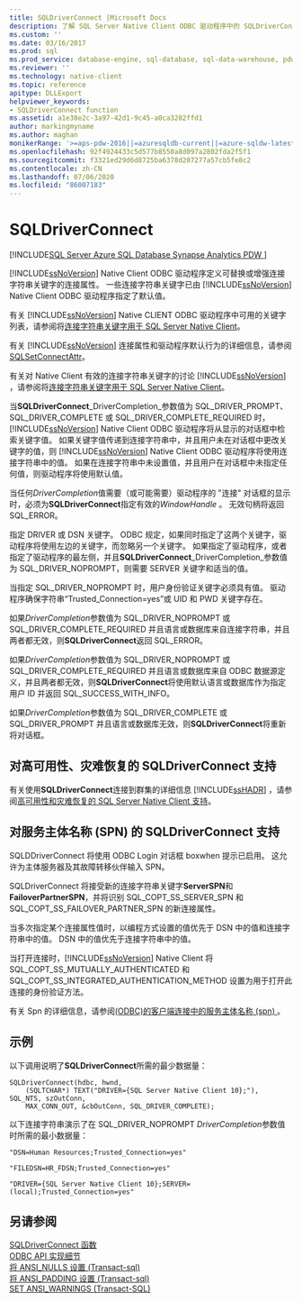```yaml
---
title: SQLDriverConnect |Microsoft Docs
description: 了解 SQL Server Native Client ODBC 驱动程序中的 SQLDriverConnect 连接属性以及对高可用性/灾难恢复和 Spn 的支持。
ms.custom: ''
ms.date: 03/16/2017
ms.prod: sql
ms.prod_service: database-engine, sql-database, sql-data-warehouse, pdw
ms.reviewer: ''
ms.technology: native-client
ms.topic: reference
apitype: DLLExport
helpviewer_keywords:
- SQLDriverConnect function
ms.assetid: a1e38e2c-3a97-42d1-9c45-a0ca3282ffd1
author: markingmyname
ms.author: maghan
monikerRange: '>=aps-pdw-2016||=azuresqldb-current||=azure-sqldw-latest||>=sql-server-2016||=sqlallproducts-allversions||>=sql-server-linux-2017||=azuresqldb-mi-current'
ms.openlocfilehash: 92f4924433c5d577b8550a8d097a2802fda2f5f1
ms.sourcegitcommit: f3321ed29d6d8725ba6378d207277a57cb5fe8c2
ms.contentlocale: zh-CN
ms.lasthandoff: 07/06/2020
ms.locfileid: "86007183"
---
```

# <a name="sqldriverconnect"></a>SQLDriverConnect
[!INCLUDE[SQL Server Azure SQL Database Synapse Analytics PDW ](../../includes/applies-to-version/sql-asdb-asdbmi-asa-pdw.md)]

  [!INCLUDE[ssNoVersion](../../includes/ssnoversion-md.md)] Native Client ODBC 驱动程序定义可替换或增强连接字符串关键字的连接属性。 一些连接字符串关键字已由 [!INCLUDE[ssNoVersion](../../includes/ssnoversion-md.md)] Native Client ODBC 驱动程序指定了默认值。  
  
 有关 [!INCLUDE[ssNoVersion](../../includes/ssnoversion-md.md)] Native CLIENT ODBC 驱动程序中可用的关键字列表，请参阅将[连接字符串关键字用于 SQL Server Native Client](../../relational-databases/native-client/applications/using-connection-string-keywords-with-sql-server-native-client.md)。  
  
 有关 [!INCLUDE[ssNoVersion](../../includes/ssnoversion-md.md)] 连接属性和驱动程序默认行为的详细信息，请参阅[SQLSetConnectAttr](../../relational-databases/native-client-odbc-api/sqlsetconnectattr.md)。  
  
 有关对 Native Client 有效的连接字符串关键字的讨论 [!INCLUDE[ssNoVersion](../../includes/ssnoversion-md.md)] ，请参阅将[连接字符串关键字用于 SQL Server Native Client](../../relational-databases/native-client/applications/using-connection-string-keywords-with-sql-server-native-client.md)。  
  
 当**SQLDriverConnect**_DriverCompletion_参数值为 SQL_DRIVER_PROMPT、SQL_DRIVER_COMPLETE 或 SQL_DRIVER_COMPLETE_REQUIRED 时， [!INCLUDE[ssNoVersion](../../includes/ssnoversion-md.md)] Native Client ODBC 驱动程序将从显示的对话框中检索关键字值。 如果关键字值传递到连接字符串中，并且用户未在对话框中更改关键字的值，则 [!INCLUDE[ssNoVersion](../../includes/ssnoversion-md.md)] Native Client ODBC 驱动程序将使用连接字符串中的值。 如果在连接字符串中未设置值，并且用户在对话框中未指定任何值，则驱动程序将使用默认值。  
  
 当任何*DriverCompletion*值需要（或可能需要）驱动程序的 "连接" 对话框的显示时，必须为**SQLDriverConnect**指定有效的*WindowHandle* 。 无效句柄将返回 SQL_ERROR。  
  
 指定 DRIVER 或 DSN 关键字。 ODBC 规定，如果同时指定了这两个关键字，驱动程序将使用左边的关键字，而忽略另一个关键字。 如果指定了驱动程序，或者指定了驱动程序的最左侧，并且**SQLDriverConnect**_DriverCompletion_参数值为 SQL_DRIVER_NOPROMPT，则需要 SERVER 关键字和适当的值。  
  
 当指定 SQL_DRIVER_NOPROMPT 时，用户身份验证关键字必须具有值。 驱动程序确保字符串“Trusted_Connection=yes”或 UID 和 PWD 关键字存在。  
  
 如果*DriverCompletion*参数值为 SQL_DRIVER_NOPROMPT 或 SQL_DRIVER_COMPLETE_REQUIRED 并且语言或数据库来自连接字符串，并且两者都无效，则**SQLDriverConnect**返回 SQL_ERROR。  
  
 如果*DriverCompletion*参数值为 SQL_DRIVER_NOPROMPT 或 SQL_DRIVER_COMPLETE_REQUIRED 并且语言或数据库来自 ODBC 数据源定义，并且两者都无效，则**SQLDriverConnect**将使用默认语言或数据库作为指定用户 ID 并返回 SQL_SUCCESS_WITH_INFO。  
  
 如果*DriverCompletion*参数值为 SQL_DRIVER_COMPLETE 或 SQL_DRIVER_PROMPT 并且语言或数据库无效，则**SQLDriverConnect**将重新将对话框。  
  
## <a name="sqldriverconnect-support-for-high-availability-disaster-recovery"></a>对高可用性、灾难恢复的 SQLDriverConnect 支持  
 有关使用**SQLDriverConnect**连接到群集的详细信息 [!INCLUDE[ssHADR](../../includes/sshadr-md.md)] ，请参阅[高可用性和灾难恢复的 SQL Server Native Client 支持](../../relational-databases/native-client/features/sql-server-native-client-support-for-high-availability-disaster-recovery.md)。  
  
## <a name="sqldriverconnect-support-for-service-principal-names-spns"></a>对服务主体名称 (SPN) 的 SQLDriverConnect 支持  
 SQLDDriverConnect 将使用 ODBC Login 对话框 boxwhen 提示已启用。 这允许为主体服务器及其故障转移伙伴输入 SPN。  
  
 SQLDriverConnect 将接受新的连接字符串关键字**ServerSPN**和**FailoverPartnerSPN**，并将识别 SQL_COPT_SS_SERVER_SPN 和 SQL_COPT_SS_FAILOVER_PARTNER_SPN 的新连接属性。  
  
 当多次指定某个连接属性值时，以编程方式设置的值优先于 DSN 中的值和连接字符串中的值。 DSN 中的值优先于连接字符串中的值。  
  
 当打开连接时，[!INCLUDE[ssNoVersion](../../includes/ssnoversion-md.md)] Native Client 将 SQL_COPT_SS_MUTUALLY_AUTHENTICATED 和 SQL_COPT_SS_INTEGRATED_AUTHENTICATION_METHOD 设置为用于打开此连接的身份验证方法。  
  
 有关 Spn 的详细信息，请参阅[&#40;ODBC&#41;的客户端连接中的服务主体名称 &#40;spn&#41; ](../../relational-databases/native-client/odbc/service-principal-names-spns-in-client-connections-odbc.md)。  
  
## <a name="examples"></a>示例  
 以下调用说明了**SQLDriverConnect**所需的最少数据量：  
  
```  
SQLDriverConnect(hdbc, hwnd,  
    (SQLTCHAR*) TEXT("DRIVER={SQL Server Native Client 10};"), SQL_NTS, szOutConn,  
    MAX_CONN_OUT, &cbOutConn, SQL_DRIVER_COMPLETE);  
```  
  
 以下连接字符串演示了在 SQL_DRIVER_NOPROMPT *DriverCompletion*参数值时所需的最小数据量：  
  
```  
"DSN=Human Resources;Trusted_Connection=yes"  
  
"FILEDSN=HR_FDSN;Trusted_Connection=yes"  
  
"DRIVER={SQL Server Native Client 10};SERVER=(local);Trusted_Connection=yes"  
```  
  
## <a name="see-also"></a>另请参阅  
 [SQLDriverConnect 函数](https://go.microsoft.com/fwlink/?LinkId=59340)   
 [ODBC API 实现细节](../../relational-databases/native-client-odbc-api/odbc-api-implementation-details.md)   
 [将 ANSI_NULLS 设置 &#40;Transact-sql&#41;](../../t-sql/statements/set-ansi-nulls-transact-sql.md)   
 [将 ANSI_PADDING 设置 &#40;Transact-sql&#41;](../../t-sql/statements/set-ansi-padding-transact-sql.md)   
 [SET ANSI_WARNINGS (Transact-SQL)](../../t-sql/statements/set-ansi-warnings-transact-sql.md)  
  
  

